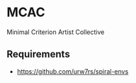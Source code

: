 MCAC
====

Minimal Criterion Artist Collective

Requirements
------------

- https://github.com/urw7rs/spiral-envs
